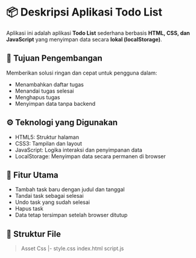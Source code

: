 # 📦 Deskripsi Aplikasi Todo List

Aplikasi ini adalah aplikasi **Todo List** sederhana berbasis **HTML, CSS, dan JavaScript** yang menyimpan data secara **lokal (localStorage)**.

## 🎯 Tujuan Pengembangan
Memberikan solusi ringan dan cepat untuk pengguna dalam:
- Menambahkan daftar tugas
- Menandai tugas selesai
- Menghapus tugas
- Menyimpan data tanpa backend

## ⚙️ Teknologi yang Digunakan
- HTML5: Struktur halaman
- CSS3: Tampilan dan layout
- JavaScript: Logika interaksi dan penyimpanan data
- LocalStorage: Menyimpan data secara permanen di browser

## 🧩 Fitur Utama
- Tambah task baru dengan judul dan tanggal
- Tandai task sebagai selesai
- Undo task yang sudah selesai
- Hapus task
- Data tetap tersimpan setelah browser ditutup

## 📁 Struktur File

>Asset
>Css
|- style.css
index.html
script.js

